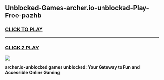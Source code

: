 
## Unblocked-Games-archer.io-unblocked-Play-Free-pazhb
<h3>
<a href="https://premium76.site?title=archer.io-unblocked&ref=19M">CLICK TO PLAY</a></h3>
<hr>

<h3>
<a href="https://premium76.site?title=archer.io-unblocked&ref=19M">CLICK 2 PLAY</a>
  
</h3>

<a href="https://premium76.site?title=archer.io-unblocked&ref=19M"><img src="https://clearcache.store/games.png"></a>


**archer.io-unblocked games unblocked: Your Gateway to Fun and Accessible Online Gaming**

